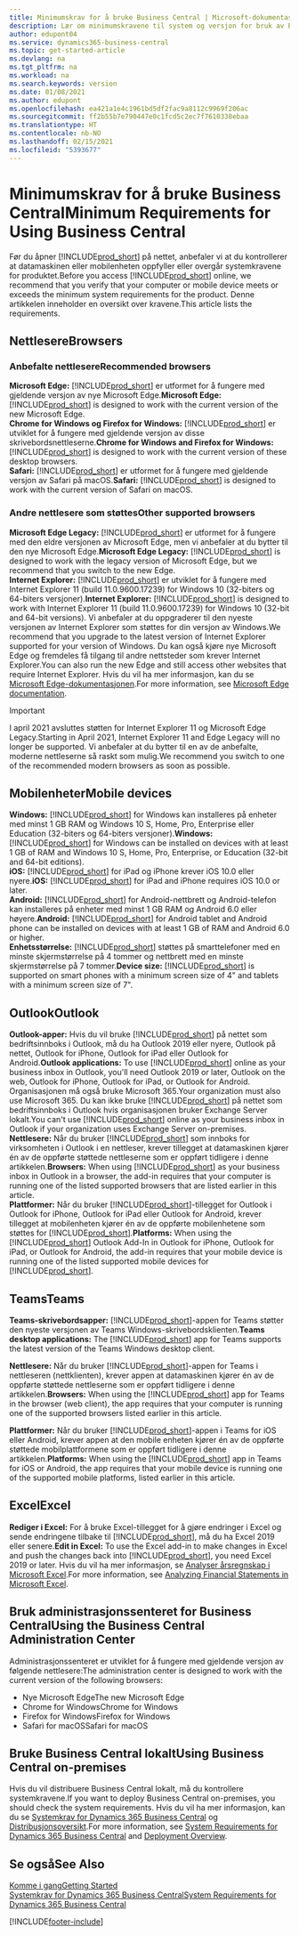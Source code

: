 ```yaml
---
title: Minimumskrav for å bruke Business Central | Microsoft-dokumentasjon
description: Lær om minimumskravene til system og versjon for bruk av Business Central på nettet.
author: edupont04
ms.service: dynamics365-business-central
ms.topic: get-started-article
ms.devlang: na
ms.tgt_pltfrm: na
ms.workload: na
ms.search.keywords: version
ms.date: 01/08/2021
ms.author: edupont
ms.openlocfilehash: ea421a1e4c1961bd5df2fac9a8112c9969f206ac
ms.sourcegitcommit: ff2b55b7e790447e0c1fcd5c2ec7f7610338ebaa
ms.translationtype: HT
ms.contentlocale: nb-NO
ms.lasthandoff: 02/15/2021
ms.locfileid: "5393677"
---
```

# <a name="minimum-requirements-for-using-business-central"></a><span data-ttu-id="86f74-103">Minimumskrav for å bruke Business Central</span><span class="sxs-lookup"><span data-stu-id="86f74-103">Minimum Requirements for Using Business Central</span></span>

<span data-ttu-id="86f74-104">Før du åpner [!INCLUDE[prod_short](includes/prod_short.md)] på nettet, anbefaler vi at du kontrollerer at datamaskinen eller mobilenheten oppfyller eller overgår systemkravene for produktet.</span><span class="sxs-lookup"><span data-stu-id="86f74-104">Before you access [!INCLUDE[prod_short](includes/prod_short.md)] online, we recommend that you verify that your computer or mobile device meets or exceeds the minimum system requirements for the product.</span></span> <span data-ttu-id="86f74-105">Denne artikkelen inneholder en oversikt over kravene.</span><span class="sxs-lookup"><span data-stu-id="86f74-105">This article lists the requirements.</span></span>  

## <a name="browsers"></a><span data-ttu-id="86f74-106">Nettlesere</span><span class="sxs-lookup"><span data-stu-id="86f74-106">Browsers</span></span>

### <a name="recommended-browsers"></a><span data-ttu-id="86f74-107">Anbefalte nettlesere</span><span class="sxs-lookup"><span data-stu-id="86f74-107">Recommended browsers</span></span>

<span data-ttu-id="86f74-108">**Microsoft Edge:** [!INCLUDE[prod_short](includes/prod_short.md)] er utformet for å fungere med gjeldende versjon av nye Microsoft Edge.</span><span class="sxs-lookup"><span data-stu-id="86f74-108">**Microsoft Edge:** [!INCLUDE[prod_short](includes/prod_short.md)] is designed to work with the current version of the new Microsoft Edge.</span></span>  
<span data-ttu-id="86f74-109">**Chrome for Windows og Firefox for Windows:** [!INCLUDE[prod_short](includes/prod_short.md)] er utviklet for å fungere med gjeldende versjon av disse skrivebordsnettleserne.</span><span class="sxs-lookup"><span data-stu-id="86f74-109">**Chrome for Windows and Firefox for Windows:** [!INCLUDE[prod_short](includes/prod_short.md)] is designed to work with the current version of these desktop browsers.</span></span>  
<span data-ttu-id="86f74-110">**Safari:** [!INCLUDE[prod_short](includes/prod_short.md)] er utformet for å fungere med gjeldende versjon av Safari på macOS.</span><span class="sxs-lookup"><span data-stu-id="86f74-110">**Safari:** [!INCLUDE[prod_short](includes/prod_short.md)] is designed to work with the current version of Safari on macOS.</span></span>  

### <a name="other-supported-browsers"></a><span data-ttu-id="86f74-111">Andre nettlesere som støttes</span><span class="sxs-lookup"><span data-stu-id="86f74-111">Other supported browsers</span></span>

<span data-ttu-id="86f74-112">**Microsoft Edge Legacy:** [!INCLUDE[prod_short](includes/prod_short.md)] er utformet for å fungere med den eldre versjonen av Microsoft Edge, men vi anbefaler at du bytter til den nye Microsoft Edge.</span><span class="sxs-lookup"><span data-stu-id="86f74-112">**Microsoft Edge Legacy:** [!INCLUDE[prod_short](includes/prod_short.md)] is designed to work with the legacy version of Microsoft Edge, but we recommend that you switch to the new Edge.</span></span>  
<span data-ttu-id="86f74-113">**Internet Explorer:** [!INCLUDE[prod_short](includes/prod_short.md)] er utviklet for å fungere med Internet Explorer 11 (build 11.0.9600.17239) for Windows 10 (32-biters og 64-biters versjoner).</span><span class="sxs-lookup"><span data-stu-id="86f74-113">**Internet Explorer:** [!INCLUDE[prod_short](includes/prod_short.md)] is designed to work with Internet Explorer 11 (build 11.0.9600.17239) for Windows 10 (32-bit and 64-bit versions).</span></span> <span data-ttu-id="86f74-114">Vi anbefaler at du oppgraderer til den nyeste versjonen av Internet Explorer som støttes for din versjon av Windows.</span><span class="sxs-lookup"><span data-stu-id="86f74-114">We recommend that you upgrade to the latest version of Internet Explorer supported for your version of Windows.</span></span> <span data-ttu-id="86f74-115">Du kan også kjøre nye Microsoft Edge og fremdeles få tilgang til andre nettsteder som krever Internet Explorer.</span><span class="sxs-lookup"><span data-stu-id="86f74-115">You can also run the new Edge and still access other websites that require Internet Explorer.</span></span> <span data-ttu-id="86f74-116">Hvis du vil ha mer informasjon, kan du se [Microsoft Edge-dokumentasjonen](/deployedge/edge-ie-mode).</span><span class="sxs-lookup"><span data-stu-id="86f74-116">For more information, see [Microsoft Edge documentation](/deployedge/edge-ie-mode).</span></span>

> [!IMPORTANT]
> <span data-ttu-id="86f74-117">I april 2021 avsluttes støtten for Internet Explorer 11 og Microsoft Edge Legacy.</span><span class="sxs-lookup"><span data-stu-id="86f74-117">Starting in April 2021, Internet Explorer 11 and Edge Legacy will no longer be supported.</span></span> <span data-ttu-id="86f74-118">Vi anbefaler at du bytter til en av de anbefalte, moderne nettleserne så raskt som mulig.</span><span class="sxs-lookup"><span data-stu-id="86f74-118">We recommend you switch to one of the recommended modern browsers as soon as possible.</span></span>

## <a name="mobile-devices"></a><span data-ttu-id="86f74-119">Mobilenheter</span><span class="sxs-lookup"><span data-stu-id="86f74-119">Mobile devices</span></span>

<span data-ttu-id="86f74-120">**Windows:** [!INCLUDE[prod_short](includes/prod_short.md)] for Windows kan installeres på enheter med minst 1 GB RAM og Windows 10 S, Home, Pro, Enterprise eller Education (32-biters og 64-biters versjoner).</span><span class="sxs-lookup"><span data-stu-id="86f74-120">**Windows:** [!INCLUDE[prod_short](includes/prod_short.md)] for Windows can be installed on devices with at least 1 GB of RAM and Windows 10 S, Home, Pro, Enterprise, or Education (32-bit and 64-bit editions).</span></span>  
<span data-ttu-id="86f74-121">**iOS:** [!INCLUDE[prod_short](includes/prod_short.md)] for iPad og iPhone krever iOS 10.0 eller nyere.</span><span class="sxs-lookup"><span data-stu-id="86f74-121">**iOS:** [!INCLUDE[prod_short](includes/prod_short.md)] for iPad and iPhone requires iOS 10.0 or later.</span></span>  
<span data-ttu-id="86f74-122">**Android:** [!INCLUDE[prod_short](includes/prod_short.md)] for Android-nettbrett og Android-telefon kan installeres på enheter med minst 1 GB RAM og Android 6.0 eller høyere.</span><span class="sxs-lookup"><span data-stu-id="86f74-122">**Android:** [!INCLUDE[prod_short](includes/prod_short.md)] for Android tablet and Android phone can be installed on devices with at least 1 GB of RAM and Android 6.0 or higher.</span></span>  
<span data-ttu-id="86f74-123">**Enhetsstørrelse:** [!INCLUDE[prod_short](includes/prod_short.md)] støttes på smarttelefoner med en minste skjermstørrelse på 4 tommer og nettbrett med en minste skjermstørrelse på 7 tommer.</span><span class="sxs-lookup"><span data-stu-id="86f74-123">**Device size:** [!INCLUDE[prod_short](includes/prod_short.md)] is supported on smart phones with a minimum screen size of 4" and tablets with a minimum screen size of 7".</span></span>  

## <a name="outlook"></a><span data-ttu-id="86f74-124">Outlook</span><span class="sxs-lookup"><span data-stu-id="86f74-124">Outlook</span></span>

<span data-ttu-id="86f74-125">**Outlook-apper:** Hvis du vil bruke [!INCLUDE[prod_short](includes/prod_short.md)] på nettet som bedriftsinnboks i Outlook, må du ha Outlook 2019 eller nyere, Outlook på nettet, Outlook for iPhone, Outlook for iPad eller Outlook for Android.</span><span class="sxs-lookup"><span data-stu-id="86f74-125">**Outlook applications:** To use [!INCLUDE[prod_short](includes/prod_short.md)] online as your business inbox in Outlook, you'll need Outlook 2019 or later, Outlook on the web, Outlook for iPhone, Outlook for iPad, or Outlook for Android.</span></span> <span data-ttu-id="86f74-126">Organisasjonen må også bruke Microsoft 365.</span><span class="sxs-lookup"><span data-stu-id="86f74-126">Your organization must also use Microsoft 365.</span></span> <span data-ttu-id="86f74-127">Du kan ikke bruke [!INCLUDE[prod_short](includes/prod_short.md)] på nettet som bedriftsinnboks i Outlook hvis organisasjonen bruker Exchange Server lokalt.</span><span class="sxs-lookup"><span data-stu-id="86f74-127">You can't use [!INCLUDE[prod_short](includes/prod_short.md)] online as your business inbox in Outlook if your organization uses Exchange Server on-premises.</span></span>  
<span data-ttu-id="86f74-128">**Nettlesere:** Når du bruker [!INCLUDE[prod_short](includes/prod_short.md)] som innboks for virksomheten i Outlook i en nettleser, krever tillegget at datamaskinen kjører én av de oppførte støttede nettleserne som er oppført tidligere i denne artikkelen.</span><span class="sxs-lookup"><span data-stu-id="86f74-128">**Browsers:** When using [!INCLUDE[prod_short](includes/prod_short.md)] as your business inbox in Outlook in a browser, the add-in requires that your computer is running one of the listed supported browsers that are listed earlier in this article.</span></span>  
<span data-ttu-id="86f74-129">**Plattformer:** Når du bruker [!INCLUDE[prod_short](includes/prod_short.md)]-tillegget for Outlook i Outlook for iPhone, Outlook for iPad eller Outlook for Android, krever tillegget at mobilenheten kjører én av de oppførte mobilenhetene som støttes for [!INCLUDE[prod_short](includes/prod_short.md)].</span><span class="sxs-lookup"><span data-stu-id="86f74-129">**Platforms:** When using the [!INCLUDE[prod_short](includes/prod_short.md)] Outlook Add-In in Outlook for iPhone, Outlook for iPad, or Outlook for Android, the add-in requires that your mobile device is running one of the listed supported mobile devices for [!INCLUDE[prod_short](includes/prod_short.md)].</span></span>  

## <a name="teams"></a><span data-ttu-id="86f74-130">Teams</span><span class="sxs-lookup"><span data-stu-id="86f74-130">Teams</span></span>

<span data-ttu-id="86f74-131">**Teams-skrivebordsapper:** [!INCLUDE[prod_short](includes/prod_short.md)]-appen for Teams støtter den nyeste versjonen av Teams Windows-skrivebordsklienten.</span><span class="sxs-lookup"><span data-stu-id="86f74-131">**Teams desktop applications:** The [!INCLUDE[prod_short](includes/prod_short.md)] app for Teams supports the latest version of the Teams Windows desktop client.</span></span> 

<span data-ttu-id="86f74-132">**Nettlesere:** Når du bruker [!INCLUDE[prod_short](includes/prod_short.md)]-appen for Teams i nettleseren (nettklienten), krever appen at datamaskinen kjører én av de oppførte støttede nettleserne som er oppført tidligere i denne artikkelen.</span><span class="sxs-lookup"><span data-stu-id="86f74-132">**Browsers:** When using the [!INCLUDE[prod_short](includes/prod_short.md)] app for Teams in the browser (web client), the app requires that your computer is running one of the supported browsers listed earlier in this article.</span></span> 

<span data-ttu-id="86f74-133">**Plattformer:** Når du bruker [!INCLUDE[prod_short](includes/prod_short.md)]-appen i Teams for iOS eller Android, krever appen at den mobile enheten kjører én av de oppførte støttede mobilplattformene som er oppført tidligere i denne artikkelen.</span><span class="sxs-lookup"><span data-stu-id="86f74-133">**Platforms:** When using the [!INCLUDE[prod_short](includes/prod_short.md)] app in Teams for iOS or Android, the app requires that your mobile device is running one of the supported mobile platforms, listed earlier in this article.</span></span>

## <a name="excel"></a><span data-ttu-id="86f74-134">Excel</span><span class="sxs-lookup"><span data-stu-id="86f74-134">Excel</span></span>

<span data-ttu-id="86f74-135">**Rediger i Excel:** For å bruke Excel-tillegget for å gjøre endringer i Excel og sende endringene tilbake til [!INCLUDE[prod_short](includes/prod_short.md)], må du ha Excel 2019 eller senere.</span><span class="sxs-lookup"><span data-stu-id="86f74-135">**Edit in Excel:** To use the Excel add-in to make changes in Excel and push the changes back into [!INCLUDE[prod_short](includes/prod_short.md)], you need Excel 2019 or later.</span></span> <span data-ttu-id="86f74-136">Hvis du vil ha mer informasjon, se [Analyser årsregnskap i Microsoft Excel](finance-analyze-excel.md).</span><span class="sxs-lookup"><span data-stu-id="86f74-136">For more information, see [Analyzing Financial Statements in Microsoft Excel](finance-analyze-excel.md).</span></span>  

## <a name="using-the-business-central-administration-center"></a><a name="TAC"></a> <span data-ttu-id="86f74-137">Bruk administrasjonssenteret for Business Central</span><span class="sxs-lookup"><span data-stu-id="86f74-137">Using the Business Central Administration Center</span></span>

<span data-ttu-id="86f74-138">Administrasjonssenteret er utviklet for å fungere med gjeldende versjon av følgende nettlesere:</span><span class="sxs-lookup"><span data-stu-id="86f74-138">The administration center is designed to work with the current version of the following browsers:</span></span>

- <span data-ttu-id="86f74-139">Nye Microsoft Edge</span><span class="sxs-lookup"><span data-stu-id="86f74-139">The new Microsoft Edge</span></span>
- <span data-ttu-id="86f74-140">Chrome for Windows</span><span class="sxs-lookup"><span data-stu-id="86f74-140">Chrome for Windows</span></span>
- <span data-ttu-id="86f74-141">Firefox for Windows</span><span class="sxs-lookup"><span data-stu-id="86f74-141">Firefox for Windows</span></span>
- <span data-ttu-id="86f74-142">Safari for macOS</span><span class="sxs-lookup"><span data-stu-id="86f74-142">Safari for macOS</span></span>

## <a name="using-business-central-on-premises"></a><span data-ttu-id="86f74-143">Bruke Business Central lokalt</span><span class="sxs-lookup"><span data-stu-id="86f74-143">Using Business Central on-premises</span></span>

<span data-ttu-id="86f74-144">Hvis du vil distribuere Business Central lokalt, må du kontrollere systemkravene.</span><span class="sxs-lookup"><span data-stu-id="86f74-144">If you want to deploy Business Central on-premises, you should check the system requirements.</span></span> <span data-ttu-id="86f74-145">Hvis du vil ha mer informasjon, kan du se [Systemkrav for Dynamics 365 Business Central](/dynamics365/business-central/dev-itpro/deployment/system-requirement-business-central-v17) og [Distribusjonsoversikt](/dynamics365/business-central/dev-itpro/deployment/deployment).</span><span class="sxs-lookup"><span data-stu-id="86f74-145">For more information, see [System Requirements for Dynamics 365 Business Central](/dynamics365/business-central/dev-itpro/deployment/system-requirement-business-central-v17) and [Deployment Overview](/dynamics365/business-central/dev-itpro/deployment/deployment).</span></span>  

## <a name="see-also"></a><span data-ttu-id="86f74-146">Se også</span><span class="sxs-lookup"><span data-stu-id="86f74-146">See Also</span></span>

[<span data-ttu-id="86f74-147">Komme i gang</span><span class="sxs-lookup"><span data-stu-id="86f74-147">Getting Started</span></span>](product-get-started.md)  
[<span data-ttu-id="86f74-148">Systemkrav for Dynamics 365 Business Central</span><span class="sxs-lookup"><span data-stu-id="86f74-148">System Requirements for Dynamics 365 Business Central</span></span>](/dynamics365/business-central/dev-itpro/deployment/system-requirement-business-central-v17)  


[!INCLUDE[footer-include](includes/footer-banner.md)]